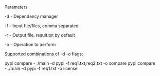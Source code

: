 Parameters

-d - Dependency manager

-f - Input file/files, comma separated

-r - Output file. result.txt by default

-o - Operation to perform

Supported combinations of -d -o flags:

pypi compare - ./main -d pypi -f req1.txt,req2.txt -o compare
pypi compare - ./main -d pypi -f req1.txt -o license
 